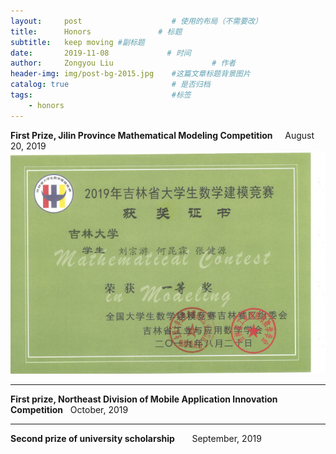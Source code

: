 ```yaml
---
layout:     post                    # 使用的布局（不需要改）
title:      Honors               # 标题 
subtitle:   keep moving #副标题
date:       2019-11-08             # 时间
author:     Zongyou Liu                      # 作者
header-img: img/post-bg-2015.jpg    #这篇文章标题背景图片
catalog: true                       # 是否归档
tags:                               #标签
    - honors
---
```

**First Prize, Jilin Province Mathematical Modeling Competition**      &nbsp; &nbsp;          August 20, 2019  
![model2](https://github.com/BuleSky233/BuleSky233.github.io/raw/master/img/model2.jpg)  

***  
**First prize, Northeast Division of Mobile Application Innovation Competition**  &nbsp;    October, 2019  

  
***  
**Second prize of university scholarship** &nbsp; &nbsp; &nbsp; September, 2019  
